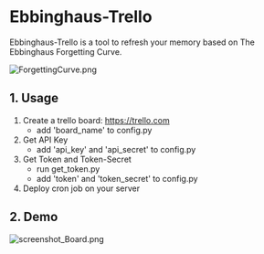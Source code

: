 # Ebbinghaus-Trello

Ebbinghaus-Trello is a tool to refresh your memory based on The Ebbinghaus Forgetting Curve.

![ForgettingCurve.png](https://github.com/anhenghuang/ebbinghaus-trello/ForgettingCurve.png)

## 1. Usage

1. Create a trello board: https://trello.com
   - add 'board_name' to config.py
1. Get API Key
   - add 'api_key' and 'api_secret' to config.py
1. Get Token and Token-Secret
   - run get_token.py
   - add 'token' and 'token_secret' to config.py
1. Deploy cron job on your server


## 2. Demo

![screenshot_Board.png](https://github.com/anhenghuang/ebbinghaus-trello/screenshot_Board.png)

